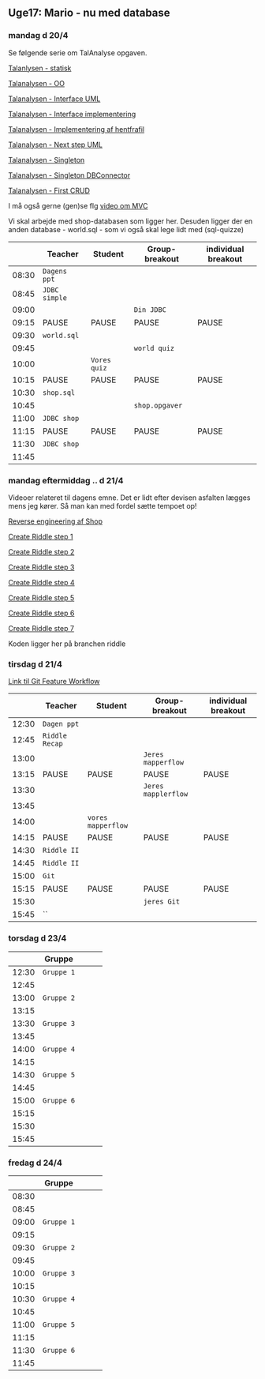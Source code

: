 ## Uge17: Mario - nu med database
### mandag d 20/4 
Se følgende serie om TalAnalyse opgaven.

[Talanlysen - statisk](https://youtu.be/xZHu0EAyeFg)

[Talanalysen - OO](https://youtu.be/lqg-p7OLaR4)

[Talanalysen - Interface UML](https://youtu.be/2RrnTlJOlFo)

[Talanalysen - Interface implementering](https://youtu.be/fjVJAtZrMw8)

[Talanalysen - Implementering af hentfrafil](https://youtu.be/z5wGcmR6I-c)

[Talanalysen - Next step UML](https://youtu.be/Tvg33WclRDU)

[Talanalysen - Singleton](https://youtu.be/OmkAjeYzC-M)

[Talanalysen - Singleton DBConnector](https://youtu.be/KQTmeuoXY78)

[Talanalysen - First CRUD](https://youtu.be/wAsQRVHvcqg)

I må også gerne (gen)se flg [video om MVC](https://www.youtube.com/watch?v=J-F8PJUvVwU "Blomster refaktoreret")

Vi skal arbejde med shop-databasen som ligger her. Desuden ligger der en anden database - world.sql - som vi også skal lege lidt med (sql-quizze)


|     | Teacher |Student | Group-breakout |individual breakout |
| --- | ------- |------- | -------------- |------------------- |
| 08:30 |`Dagens ppt`       |        |                |                    | 
| 08:45 |`JDBC simple`      |        |              |                    | 
| 09:00 |       |       | `Din JDBC`                ||                     
| 09:15 |PAUSE       |  PAUSE      |PAUSE                |PAUSE                    |PAUSE 
| 09:30 |`world.sql` |  | ||
| 09:45 | |  |`world quiz` ||
| 10:00 | |`Vores quiz`  | | |
| 10:15 |PAUSE |PAUSE  |PAUSE |PAUSE |PAUSE
| 10:30 |`shop.sql` |  | | |
| 10:45 | |  |`shop.opgaver` | |
| 11:00 |`JDBC shop` | | | |
| 11:15 |PAUSE |PAUSE  |PAUSE |PAUSE |PAUSE
| 11:30 |`JDBC shop` |  | | |
| 11:45 | || | |


### mandag eftermiddag .. d 21/4 

Videoer relateret til dagens emne. Det er lidt efter devisen asfalten lægges mens jeg kører.
Så man kan med fordel sætte tempoet op!

[Reverse engineering af Shop](https://youtu.be/3EPTkcAnviA)

[Create Riddle step 1](https://youtu.be/vtFHyLaz18M)

[Create Riddle step 2](https://youtu.be/bDVivHfA4Uk)

[Create Riddle step 3](https://youtu.be/Wc6dCUDRDQM)

[Create Riddle step 4](https://youtu.be/gqBgwau3N0g)

[Create Riddle step 5](https://youtu.be/HMdHMgcJ3QE)

[Create Riddle step 6](https://youtu.be/mYdl-k4-S4Y)

[Create Riddle step 7](https://youtu.be/86blWs2RCNc)

Koden ligger her på branchen riddle


### tirsdag d 21/4 
[Link til Git Feature Workflow](https://www.atlassian.com/git/tutorials/using-branches/git-merge)


|     | Teacher |Student | Group-breakout |individual breakout |
| --- | ------- |------- | -------------- |------------------- |
| 12:30 |`Dagen ppt`       |        |                |                    | 
| 12:45 |`Riddle Recap`      |        |               |                    | 
| 13:00 |       |        |`Jeres mapperflow`                ||                     
| 13:15 |PAUSE       |  PAUSE      |PAUSE                |PAUSE                    |PAUSE 
| 13:30 | |  |`Jeres mapplerflow` ||
| 13:45 | |   |||
| 14:00 | |`vores mapperflow` | | |
| 14:15 |PAUSE |PAUSE  |PAUSE |PAUSE |PAUSE
| 14:30 | `Riddle II`|  | | |
| 14:45 |`Riddle II` |  | | |
| 15:00 |`Git` | | | |
| 15:15 |PAUSE |PAUSE  |PAUSE |PAUSE |PAUSE
| 15:30 | |  |`jeres Git` | |
| 15:45 |`` || | |

### torsdag d 23/4 

|     | Gruppe || ||
| --- | ------- |------- | -------------- |------------------- |
| 12:30 |`Gruppe 1`       |        |                |                    | 
| 12:45 |            |        |               |                    | 
| 13:00 | `Gruppe 2`             |        |||                     
| 13:15 ||  |||
| 13:30 | `Gruppe 3`       |  |||
| 13:45 | |   |||
| 14:00 | `Gruppe 4`       || | |
| 14:15 |||||
| 14:30 | `Gruppe 5`      |  | | |
| 14:45 | |  | | |
| 15:00 | `Gruppe 6`      | | | |
| 15:15 |||||
| 15:30 |     |  | | |
| 15:45 | || | |



### fredag d 24/4 

|     | Gruppe || ||
| --- | ------- |------- | -------------- |------------------- |
| 08:30 ||        |                |                    | 
| 08:45 |            |        |               |                    | 
| 09:00 | `Gruppe 1`             |        |||                     
| 09:15 ||  |||
| 09:30 | `Gruppe 2`       |  |||
| 09:45 | |   |||
| 10:00 | `Gruppe 3`       || | |
| 10:15 |||||
| 10:30 | `Gruppe 4`      |  | | |
| 10:45 | |  | | |
| 11:00 | `Gruppe 5`      | | | |
| 11:15 |||||
| 11:30 |`Gruppe 6`      |  | | |
| 11:45 | || | |





